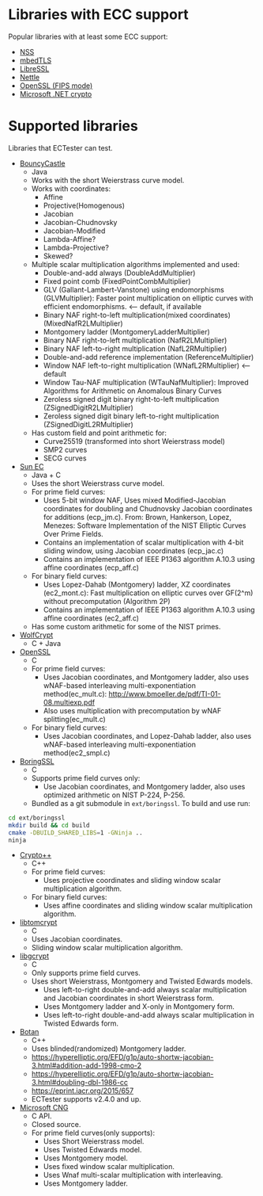 ---
---
# Libraries with ECC support

Popular libraries with at least some ECC support:

 - [NSS](https://hg.mozilla.org/projects/nss)
 - [mbedTLS](https://tls.mbed.org/)
 - [LibreSSL](https://www.libressl.org/)
 - [Nettle](http://www.lysator.liu.se/~nisse/nettle/)
 - [OpenSSL (FIPS mode)](https://www.openssl.org/docs/fipsnotes.html)
 - [Microsoft .NET crypto](https://docs.microsoft.com/en-us/dotnet/standard/security/cryptography-model)

# Supported libraries

Libraries that ECTester can test.

 - [BouncyCastle](https://bouncycastle.org/java.html)
    - Java
    - Works with the short Weierstrass curve model.
    - Works with coordinates:
        - Affine
        - Projective(Homogenous)
        - Jacobian
        - Jacobian-Chudnovsky
        - Jacobian-Modified
        - Lambda-Affine?
        - Lambda-Projective?
        - Skewed?
    - Multiple scalar multiplication algorithms implemented and used:
        - Double-and-add always (DoubleAddMultiplier)
        - Fixed point comb (FixedPointCombMultiplier)
        - GLV (Gallant-Lambert-Vanstone) using endomorphisms (GLVMultiplier): Faster point multiplication on elliptic curves with efficient endomorphisms. <-- default, if available
        - Binary NAF right-to-left multiplication(mixed coordinates) (MixedNafR2LMultiplier)
        - Montgomery ladder (MontgomeryLadderMultiplier)
        - Binary NAF right-to-left multiplication (NafR2LMultiplier)
        - Binary NAF left-to-right multiplication (NafL2RMultiplier)
        - Double-and-add reference implementation (ReferenceMultiplier)
        - Window NAF left-to-right multiplication (WNafL2RMultiplier) <-- default
        - Window Tau-NAF multiplication (WTauNafMultiplier): Improved Algorithms for Arithmetic on Anomalous Binary Curves
        - Zeroless signed digit binary right-to-left multiplication (ZSignedDigitR2LMultiplier)
        - Zeroless signed digit binary left-to-right multiplication (ZSignedDigitL2RMultiplier)
    - Has custom field and point arithmetic for:
        - Curve25519 (transformed into short Weierstrass model)
        - SMP2 curves
        - SECG curves
 - [Sun EC](https://docs.oracle.com/javase/7/docs/technotes/guides/security/SunProviders.html#SunEC)
    - Java + C
    - Uses the short Weierstrass curve model.
    - For prime field curves:
        - Uses 5-bit window NAF, Uses mixed Modified-Jacobian coordinates
        for doubling and Chudnovsky Jacobian coordinates for additions (ecp_jm.c). From:
        Brown, Hankerson, Lopez, Menezes: Software Implementation of the NIST Elliptic Curves Over Prime Fields.
        - Contains an implementation of scalar multiplication with 4-bit sliding window, using Jacobian coordinates (ecp_jac.c)
        - Contains an implementation of IEEE P1363 algorithm A.10.3 using affine coordinates (ecp_aff.c)
    - For binary field curves:
        - Uses Lopez-Dahab (Montgomery) ladder, XZ coordinates (ec2_mont.c): Fast multiplication on elliptic curves over GF(2^m) without precomputation (Algorithm 2P)
        - Contains an implementation of IEEE P1363 algorithm A.10.3 using affine coordinates (ec2_aff.c)
    - Has some custom arithmetic for some of the NIST primes.
 - [WolfCrypt](https://www.wolfssl.com)
    - C + Java
 - [OpenSSL](https://www.openssl.org/)
    - C
    - For prime field curves:
        - Uses Jacobian coordinates, and Montgomery ladder, also uses wNAF-based interleaving multi-exponentiation method(ec_mult.c): http://www.bmoeller.de/pdf/TI-01-08.multiexp.pdf
        - Also uses multiplication with precomputation by wNAF splitting(ec_mult.c)
    - For binary field curves:
        - Uses Jacobian coordinates, and Lopez-Dahab ladder, also uses wNAF-based interleaving multi-exponentiation method(ec2_smpl.c)
 - [BoringSSL](https://boringssl.googlesource.com/boringssl)
    - C
    - Supports prime field curves only:
       - Use Jacobian coordinates, and Montgomery ladder, also uses optimized arithmetic on NIST P-224, P-256.
    - Bundled as a git submodule in `ext/boringssl`. To build and use run:
```bash
cd ext/boringssl
mkdir build && cd build
cmake -DBUILD_SHARED_LIBS=1 -GNinja ..
ninja
```
 - [Crypto++](https://cryptopp.com/)
    - C++
    - For prime field curves:
        - Uses projective coordinates and sliding window scalar multiplication algorithm.
    - For binary field curves:
        - Uses affine coordinates and sliding window scalar multiplication algorithm.
 - [libtomcrypt](http://www.libtom.net/LibTomCrypt/)
    - C
    - Uses Jacobian coordinates.
    - Sliding window scalar multiplication algorithm.
 - [libgcrypt](https://www.gnupg.org/related_software/libgcrypt/)
    - C
    - Only supports prime field curves.
    - Uses short Weierstrass, Montgomery and Twisted Edwards models.
       - Uses left-to-right double-and-add always scalar multiplication and Jacobian coordinates in short Weierstrass form.
       - Uses Montgomery ladder and X-only in Montgomery form.
       - Uses left-to-right double-and-add always scalar multiplication in Twisted Edwards form.
 - [Botan](https://botan.randombit.net/)
    - C++
    - Uses blinded(randomized) Montgomery ladder.
    - <https://hyperelliptic.org/EFD/g1p/auto-shortw-jacobian-3.html#addition-add-1998-cmo-2>
    - <https://hyperelliptic.org/EFD/g1p/auto-shortw-jacobian-3.html#doubling-dbl-1986-cc>
    - <https://eprint.iacr.org/2015/657>
    - ECTester supports v2.4.0 and up.
 - [Microsoft CNG](https://msdn.microsoft.com/en-us/library/windows/desktop/aa376210(v=vs.85).aspx)
    - C API.
    - Closed source.
	- For prime field curves(only supports):
	   - Uses Short Weierstrass model.
	   - Uses Twisted Edwards model.
	   - Uses Montgomery model.
	   - Uses fixed window scalar multiplication.
	   - Uses Wnaf multi-scalar multiplication with interleaving.
	   - Uses Montgomery ladder.